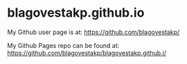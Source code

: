 # blagovestakp.github.io

My Github user page is at:
https://github.com/blagovestakp/

My Github Pages repo can be found at: 
https://github.com/blagovestakp/blagovestakp.github.i/

